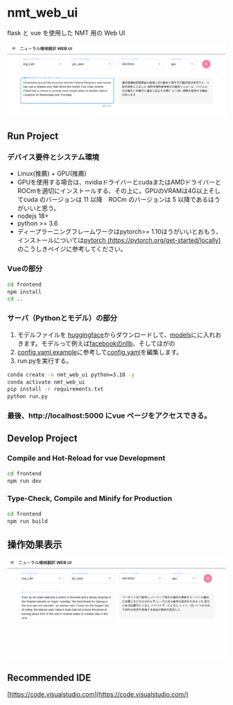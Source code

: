 # nmt_web_ui
flask と vue を使用した NMT 用の Web UI

![PIC](assets/image.png)

## Run Project

### デバイス要件とシステム環境
- Linux(推薦) + GPU(推薦)
- GPUを使用する場合は、nvidiaドライバーとcudaまたはAMDドライバーとROCmを適切にインストールする、その上に。GPUのVRAMは4G以上そしてcuda のバージョンは 11 以降　ROCm のバージョンは 5 以降であるほうがいいと思う。
- nodejs 18+
- python >= 3.6
- ディープラーニングフレームワークはpytorch>= 1.10ほうがいいとおもう、インストールについては[pytorch (https://pytorch.org/get-started/locally)](https://pytorch.org/get-started/locally)のこうしきペイジに参考してください。

### Vueの部分
```sh
cd frontend
npm install
cd ..
```

### サーバ（Pythonとモデル）の部分
1. モデルファイルを [huggingface](https://huggingface.co/models?pipeline_tag=translation)からダウンロードして、[models](backend/nmt/models)にに入れおきます。モデルって例えば[facebookのnllb](https://huggingface.co/facebook/nllb-200-distilled-600M)、そしてほがの
2. [config.yaml.example](backend/nmt/config.yaml.example)に参考して[config.yaml](backend/nmt/config.yaml)を編集します。
3. run.pyを実行する。
```sh
conda create -n nmt_web_ui python=3.10 -y
conda activate nmt_web_ui
pip install -r requirements.txt
python run.py
```
### 最後、http://localhost:5000 にvue ページをアクセスできる。

## Develop Project

### Compile and Hot-Reload for vue Development

```sh
cd frontend
npm run dev
```

### Type-Check, Compile and Minify for Production

```sh
cd frontend
npm run build
```

## 操作効果表示
![pic](assets/show.gif)

## Recommended IDE
[https://code.visualstudio.com](https://code.visualstudio.com/)
